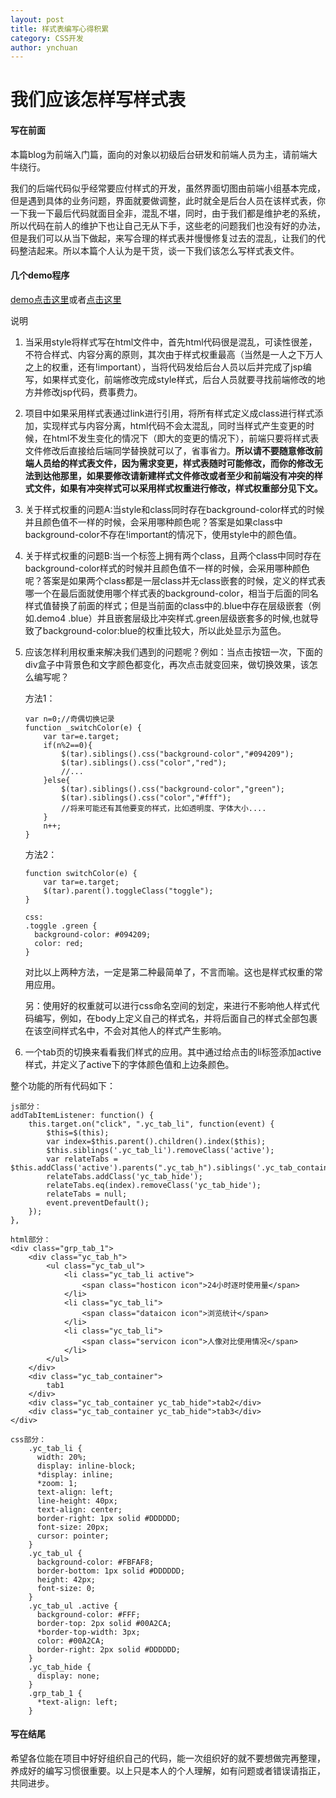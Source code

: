 ```yaml
---
layout: post
title: 样式表编写心得积累
category: CSS开发
author: ynchuan
---
```


# 我们应该怎样写样式表

#### 写在前面
本篇blog为前端入门篇，面向的对象以初级后台研发和前端人员为主，请前端大牛绕行。

我们的后端代码似乎经常要应付样式的开发，虽然界面切图由前端小组基本完成，但是遇到具体的业务问题，界面就要做调整，此时就全是后台人员在该样式表，你一下我一下最后代码就面目全非，混乱不堪，同时，由于我们都是维护老的系统，所以代码在前人的维护下也让自己无从下手，这些老的问题我们也没有好的办法，但是我们可以从当下做起，来写合理的样式表并慢慢修复过去的混乱，让我们的代码整洁起来。所以本篇个人认为是干货，谈一下我们该怎么写样式表文件。

#### 几个demo程序

[demo点击这里](../code/stylesheet/style.html)或者[点击这里](http://codepen.io/ynchuan/pen/epVeZa)

说明

1. 当采用style将样式写在html文件中，首先html代码很是混乱，可读性很差，不符合样式、内容分离的原则，其次由于样式权重最高（当然是一人之下万人之上的权重，还有!important），当将代码发给后台人员以后并完成了jsp编写，如果样式变化，前端修改完成style样式，后台人员就要寻找前端修改的地方并修改jsp代码，费事费力。
2. 项目中如果采用样式表通过link进行引用，将所有样式定义成class进行样式添加，实现样式与内容分离，html代码不会太混乱，同时当样式产生变更的时候，在html不发生变化的情况下（即大的变更的情况下），前端只要将样式表文件修改后直接给后端同学替换就可以了，省事省力。**所以请不要随意修改前端人员给的样式表文件，因为需求变更，样式表随时可能修改，而你的修改无法到达他那里，如果要修改请新建样式文件修改或者至少和前端没有冲突的样式文件，如果有冲突样式可以采用样式权重进行修改，样式权重部分见下文。**
3. 关于样式权重的问题A:当style和class同时存在background-color样式的时候并且颜色值不一样的时候，会采用哪种颜色呢？答案是如果class中background-color不存在!important的情况下，使用style中的颜色值。
4.  关于样式权重的问题B:当一个标签上拥有两个class，且两个class中同时存在background-color样式的时候并且颜色值不一样的时候，会采用哪种颜色呢？答案是如果两个class都是一层class并无class嵌套的时候，定义的样式表哪一个在最后面就使用哪个样式表的background-color，相当于后面的同名样式值替换了前面的样式；但是当前面的class中的.blue中存在层级嵌套（例如.demo4 .blue）并且嵌套层级比冲突样式.green层级嵌套多的时候,也就导致了background-color:blue的权重比较大，所以此处显示为蓝色。
5.  应该怎样利用权重来解决我们遇到的问题呢？例如：当点击按钮一次，下面的div盒子中背景色和文字颜色都变化，再次点击就变回来，做切换效果，该怎么编写呢？


	方法1：
	
		var n=0;//奇偶切换记录
		function _switchColor(e) {
			var tar=e.target;
			if(n%2==0){
				$(tar).siblings().css("background-color","#094209");
				$(tar).siblings().css("color","red");
				//...
			}else{
				$(tar).siblings().css("background-color","green");
				$(tar).siblings().css("color","#fff");
				//将来可能还有其他要变的样式，比如透明度、字体大小....
			}
			n++; 
		}
	方法2：
	
		function switchColor(e) {
			var tar=e.target;
			$(tar).parent().toggleClass("toggle");
		}
		
		css:
		.toggle .green {
		  background-color: #094209;
		  color: red;
		}
	
	对比以上两种方法，一定是第二种最简单了，不言而喻。这也是样式权重的常用应用。

	另：使用好的权重就可以进行css命名空间的划定，来进行不影响他人样式代码编写，例如，在body上定义自己的样式名，并将后面自己的样式全部包裹在该空间样式名中，不会对其他人的样式产生影响。

6.  一个tab页的切换来看看我们样式的应用。其中通过给点击的li标签添加active样式，并定义了active下的字体颜色值和上边条颜色。

整个功能的所有代码如下：
	
	js部分：
	addTabItemListener: function() {
		this.target.on("click", ".yc_tab_li", function(event) {
			$this=$(this);
			var index=$this.parent().children().index($this);
			$this.siblings('.yc_tab_li').removeClass('active');
			var relateTabs = $this.addClass('active').parents(".yc_tab_h").siblings('.yc_tab_container');
			relateTabs.addClass('yc_tab_hide');
			relateTabs.eq(index).removeClass('yc_tab_hide');
			relateTabs = null;
			event.preventDefault();
		});
	},

	html部分：
	<div class="grp_tab_1">
		<div class="yc_tab_h">
			<ul class="yc_tab_ul">
				<li class="yc_tab_li active">
					<span class="hosticon icon">24小时逐时使用量</span>
				</li>
				<li class="yc_tab_li">
					<span class="dataicon icon">浏览统计</span>
				</li>
				<li class="yc_tab_li">
					<span class="servicon icon">人像对比使用情况</span>
				</li>
			</ul>
		</div>
		<div class="yc_tab_container">
			tab1
		</div>
		<div class="yc_tab_container yc_tab_hide">tab2</div>
		<div class="yc_tab_container yc_tab_hide">tab3</div>
	</div>

	css部分： 
		.yc_tab_li {
		  width: 20%;
		  display: inline-block;
		  *display: inline;
		  *zoom: 1;
		  text-align: left;
		  line-height: 40px;
		  text-align: center;
		  border-right: 1px solid #DDDDDD;
		  font-size: 20px;
		  cursor: pointer;
		}
		.yc_tab_ul {
		  background-color: #FBFAF8;
		  border-bottom: 1px solid #DDDDDD;
		  height: 42px;
		  font-size: 0;
		}
		.yc_tab_ul .active {
		  background-color: #FFF;
		  border-top: 2px solid #00A2CA;
		  *border-top-width: 3px;
		  color: #00A2CA;
		  border-right: 2px solid #DDDDDD;
		}
		.yc_tab_hide {
		  display: none;
		}
		.grp_tab_1 {
		  *text-align: left;
		}

#### 写在结尾

希望各位能在项目中好好组织自己的代码，能一次组织好的就不要想做完再整理，养成好的编写习惯很重要。以上只是本人的个人理解，如有问题或者错误请指正，共同进步。